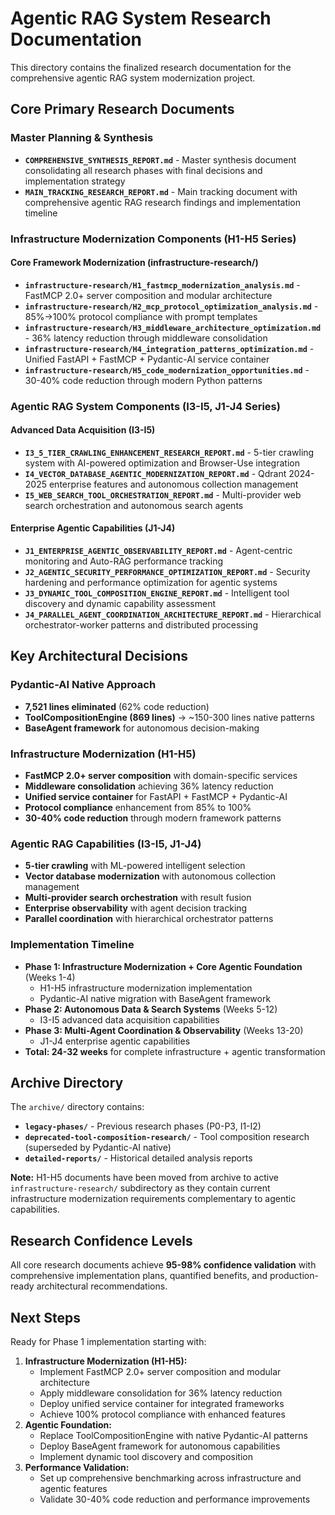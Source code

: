 # Agentic RAG System Research Documentation

This directory contains the finalized research documentation for the comprehensive agentic RAG system modernization project.

## Core Primary Research Documents

### Master Planning & Synthesis
- **`COMPREHENSIVE_SYNTHESIS_REPORT.md`** - Master synthesis document consolidating all research phases with final decisions and implementation strategy
- **`MAIN_TRACKING_RESEARCH_REPORT.md`** - Main tracking document with comprehensive agentic RAG research findings and implementation timeline

### Infrastructure Modernization Components (H1-H5 Series)

#### Core Framework Modernization (infrastructure-research/)
- **`infrastructure-research/H1_fastmcp_modernization_analysis.md`** - FastMCP 2.0+ server composition and modular architecture
- **`infrastructure-research/H2_mcp_protocol_optimization_analysis.md`** - 85%→100% protocol compliance with prompt templates
- **`infrastructure-research/H3_middleware_architecture_optimization.md`** - 36% latency reduction through middleware consolidation
- **`infrastructure-research/H4_integration_patterns_optimization.md`** - Unified FastAPI + FastMCP + Pydantic-AI service container
- **`infrastructure-research/H5_code_modernization_opportunities.md`** - 30-40% code reduction through modern Python patterns

### Agentic RAG System Components (I3-I5, J1-J4 Series)

#### Advanced Data Acquisition (I3-I5)
- **`I3_5_TIER_CRAWLING_ENHANCEMENT_RESEARCH_REPORT.md`** - 5-tier crawling system with AI-powered optimization and Browser-Use integration
- **`I4_VECTOR_DATABASE_AGENTIC_MODERNIZATION_REPORT.md`** - Qdrant 2024-2025 enterprise features and autonomous collection management
- **`I5_WEB_SEARCH_TOOL_ORCHESTRATION_REPORT.md`** - Multi-provider web search orchestration and autonomous search agents

#### Enterprise Agentic Capabilities (J1-J4)
- **`J1_ENTERPRISE_AGENTIC_OBSERVABILITY_REPORT.md`** - Agent-centric monitoring and Auto-RAG performance tracking
- **`J2_AGENTIC_SECURITY_PERFORMANCE_OPTIMIZATION_REPORT.md`** - Security hardening and performance optimization for agentic systems
- **`J3_DYNAMIC_TOOL_COMPOSITION_ENGINE_REPORT.md`** - Intelligent tool discovery and dynamic capability assessment
- **`J4_PARALLEL_AGENT_COORDINATION_ARCHITECTURE_REPORT.md`** - Hierarchical orchestrator-worker patterns and distributed processing

## Key Architectural Decisions

### Pydantic-AI Native Approach
- **7,521 lines eliminated** (62% code reduction)
- **ToolCompositionEngine (869 lines)** → ~150-300 lines native patterns
- **BaseAgent framework** for autonomous decision-making

### Infrastructure Modernization (H1-H5)
- **FastMCP 2.0+ server composition** with domain-specific services
- **Middleware consolidation** achieving 36% latency reduction
- **Unified service container** for FastAPI + FastMCP + Pydantic-AI
- **Protocol compliance** enhancement from 85% to 100%
- **30-40% code reduction** through modern framework patterns

### Agentic RAG Capabilities (I3-I5, J1-J4)
- **5-tier crawling** with ML-powered intelligent selection
- **Vector database modernization** with autonomous collection management
- **Multi-provider search orchestration** with result fusion
- **Enterprise observability** with agent decision tracking
- **Parallel coordination** with hierarchical orchestrator patterns

### Implementation Timeline
- **Phase 1: Infrastructure Modernization + Core Agentic Foundation** (Weeks 1-4)
  - H1-H5 infrastructure modernization implementation
  - Pydantic-AI native migration with BaseAgent framework
- **Phase 2: Autonomous Data & Search Systems** (Weeks 5-12)
  - I3-I5 advanced data acquisition capabilities
- **Phase 3: Multi-Agent Coordination & Observability** (Weeks 13-20)
  - J1-J4 enterprise agentic capabilities
- **Total: 24-32 weeks** for complete infrastructure + agentic transformation

## Archive Directory

The `archive/` directory contains:
- **`legacy-phases/`** - Previous research phases (P0-P3, I1-I2) 
- **`deprecated-tool-composition-research/`** - Tool composition research (superseded by Pydantic-AI native)
- **`detailed-reports/`** - Historical detailed analysis reports

**Note:** H1-H5 documents have been moved from archive to active `infrastructure-research/` subdirectory as they contain current infrastructure modernization requirements complementary to agentic capabilities.

## Research Confidence Levels

All core research documents achieve **95-98% confidence validation** with comprehensive implementation plans, quantified benefits, and production-ready architectural recommendations.

## Next Steps

Ready for Phase 1 implementation starting with:
1. **Infrastructure Modernization (H1-H5):**
   - Implement FastMCP 2.0+ server composition and modular architecture
   - Apply middleware consolidation for 36% latency reduction
   - Deploy unified service container for integrated frameworks
   - Achieve 100% protocol compliance with enhanced features
2. **Agentic Foundation:**
   - Replace ToolCompositionEngine with native Pydantic-AI patterns
   - Deploy BaseAgent framework for autonomous capabilities
   - Implement dynamic tool discovery and composition
3. **Performance Validation:**
   - Set up comprehensive benchmarking across infrastructure and agentic features
   - Validate 30-40% code reduction and performance improvements